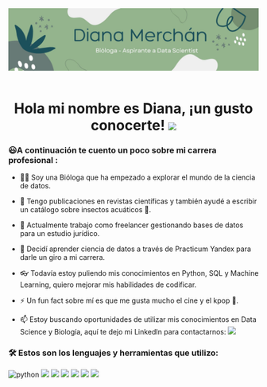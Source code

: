 <div id="header" align="center">
  <img src="https://github.com/dianamerchan91/dianamerchan91/blob/main/Green%20and%20White%20Abstract%20Welcome%20to%20Our%20Class%20Google%20Classroom%20Header%20(1).jpg" width="800"/>
</div>
  
 <div id="badges" align="center">
  <img src="https://visitor-badge-reloaded.herokuapp.com/badge?page_id=noelianav91.noelianav91&color=00cf00" alt=""/>
   
   <h1>
  Hola mi nombre es Diana, ¡un gusto conocerte!
  <img src="https://media.giphy.com/media/hvRJCLFzcasrR4ia7z/giphy.gif" width="30px"/>
</h1>

   <div id="header" align="left">

### :smiley:A continuación te cuento un poco sobre mi carrera profesional :

 - 👩‍🔬 Soy una Bióloga que ha empezado a explorar el mundo de la ciencia de datos. 
     
 - 📖 Tengo publicaciones en revistas científicas y también ayudé a escribir un catálogo sobre insectos acuáticos 🐛.
     
 - 🔭 Actualmente trabajo como freelancer gestionando bases de datos para un estudio jurídico.
     
 - 🌱 Decidí aprender ciencia de datos a través de Practicum Yandex para darle un giro a mi carrera. 
     
 - 👓 Todavía estoy puliendo mis conocimientos en Python, SQL y Machine Learning, quiero mejorar mis habilidades de codificar.
     
 - ⚡ Un fun fact sobre mí es que me gusta mucho el cine y el kpop 🕺.

 - :mailbox: Estoy buscando oportunidades de utilizar mis conocimientos en Data Science y Biología, aquí te dejo mi LinkedIn para contactarnos: [![](https://img.shields.io/badge/LinkedIn-0077B5?style=for-the-badge&logo=linkedin&logoColor=white)](https://www.linkedin.com/in/diana-merch%C3%A1n-andrade/)


### :hammer_and_wrench: Estos son los lenguajes y herramientas que utilizo:
     
<div id="header" align="left">
    <img src="https://img.shields.io/badge/Python-3776AB?style=for-the-badge&logo=python&logoColor=white" alt="python"/>
    <img src="https://img.shields.io/badge/mysql-%2300f.svg?style=for-the-badge&logo=mysql&logoColor=white"/>
    <img src="https://img.shields.io/badge/pandas-%23150458.svg?style=for-the-badge&logo=pandas&logoColor=white"/>
    <img src="https://img.shields.io/badge/numpy-%23013243.svg?style=for-the-badge&logo=numpy&logoColor=white"/>
    <img src="https://img.shields.io/badge/scikit--learn-%23F7931E.svg?style=for-the-badge&logo=scikit-learn&logoColor=white"/>
    <img src="https://img.shields.io/badge/SciPy-%230C55A5.svg?style=for-the-badge&logo=scipy&logoColor=%white"/>
    <img src="https://img.shields.io/badge/Matplotlib-%23ffffff.svg?style=for-the-badge&logo=Matplotlib&logoColor=black"/>
    

